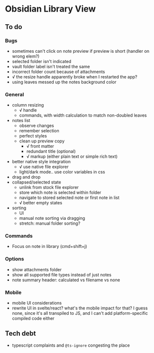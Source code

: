 # Obsidian Library View

## To do

### Bugs
* sometimes can't click on note preview if preview is short (handler on wrong elem?)
* selected folder isn't indicated
* vault folder label isn't treated the same
* incorrect folder count because of attachments
* √ the resize handle apparently broke when I restarted the app?
* using leaves messed up the notes background color

### General
* column resizing
  * √ handle
  * commands, with width calculation to match non-doubled leaves
* notes list
  * observe changes
  * remember selection
  * perfect styles
  * clean up preview copy
    * √ front matter
    * redundant title (optional)
    * √ markup (either plain text or simple rich text)
* better native style integration
  * √ use native file explorer
  * light/dark mode.. use color variables in css
* drag and drop
* collapsed/selected state
  * unlink from stock file explorer
  * store which note is selected within folder
  * navigate to stored selected note or first note in list
  * √ better empty states
* sorting
  * UI
  * manual note sorting via dragging
  * stretch: manual folder sorting?

### Commands
* Focus on note in library (cmd+shift+j)

### Options
* show attachments folder
* show all supported file types instead of just notes
* note summary header: calculated vs filename vs none

### Mobile
* mobile UI considerations
* rewrite UI in svelte/react? what's the mobile impact for that? I guess none, since it's all transpiled to JS, and I can't add platform-specific compiled code either

## Tech debt
* typescript complaints and `@ts-ignore` congesting the place
